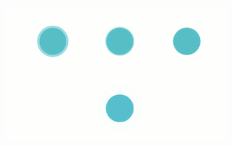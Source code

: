 <p align="center">
  <img src="https://raw.githubusercontent.com/acidjazz/loaders/master/loaders.gif" alt="example"/>
</p>
